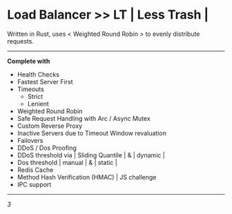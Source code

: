# Load Balancer >> LT | Less Trash |
Written in Rust, uses < Weighted Round Robin > to evenly distribute requests.
<hr>

**Complete with**

 - Health Checks
 - Fastest Server First
 - Timeouts
	 - Strict
	 - Lenient  
- Weighted Round Robin
- Safe Request Handling with Arc /  Async Mutex
- Custom Reverse Proxy
- Inactive Servers due to Timeout Window revaluation
- Failovers
- DDoS / Dos Proofing
- DDoS threshold via | Sliding Quantile | & | dynamic |
- Dos threshold | manual | & | static |
- Redis Cache
- Method Hash Verification (HMAC) | JS challenge
- IPC support
<hr>

*3* 
